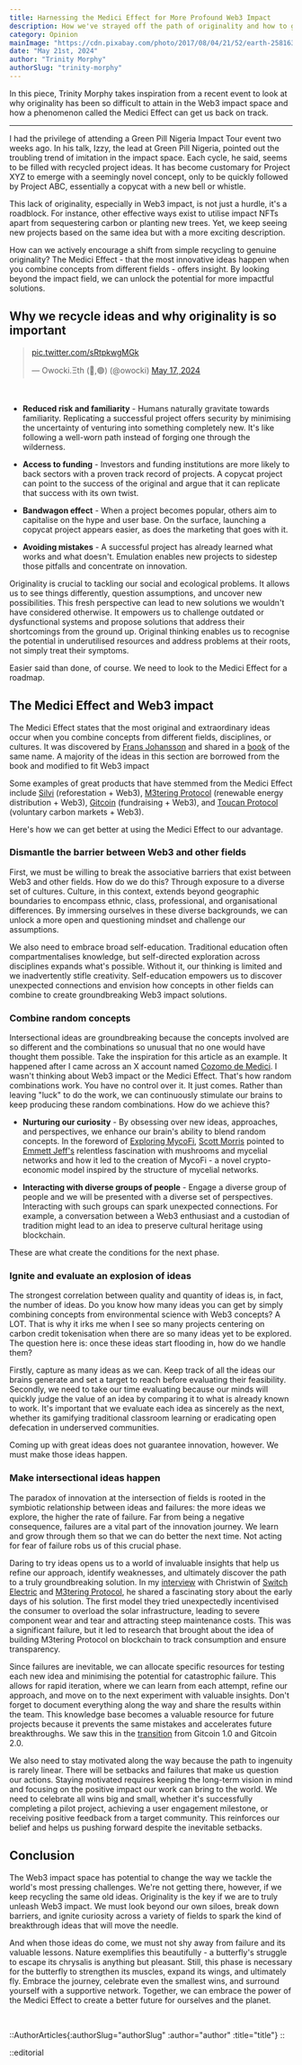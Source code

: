 ```yaml
---
title: Harnessing the Medici Effect for More Profound Web3 Impact
description: How we've strayed off the path of originality and how to get back on it.
category: Opinion
mainImage: "https://cdn.pixabay.com/photo/2017/08/04/21/52/earth-2581631_1280.jpg"
date: "May 21st, 2024"
author: "Trinity Morphy"
authorSlug: "trinity-morphy"
---
```


In this piece, Trinity Morphy takes inspiration from a recent event to look at why originality has been so difficult to attain in the Web3 impact space and how a phenomenon called the Medici Effect can get us back on track.

<hr class="lede center-square">

I had the privilege of attending a Green Pill Nigeria Impact Tour event two weeks ago. In his talk, Izzy, the lead at Green Pill Nigeria, pointed out the troubling trend of imitation in the impact space. Each cycle, he said, seems to be filled with recycled project ideas. It has become customary for Project XYZ to emerge with a seemingly novel concept, only to be quickly followed by Project ABC, essentially a copycat with a new bell or whistle.

This lack of originality, especially in Web3 impact, is not just a hurdle, it's a roadblock. For instance, other effective ways exist to utilise impact NFTs apart from sequestering carbon or planting new trees. Yet, we keep seeing new projects based on the same idea but with a more exciting description.

How can we actively encourage a shift from simple recycling to genuine originality? The Medici Effect - that the most innovative ideas happen when you combine concepts from different fields - offers insight. By looking beyond the impact field, we can unlock the potential for more impactful solutions.

## Why we recycle ideas and why originality is so important

<blockquote class="twitter-tweet"><p lang="zxx" dir="ltr"><a href="https://t.co/sRtpkwgMGk">pic.twitter.com/sRtpkwgMGk</a></p>&mdash; Owocki.Ξth (🍄,🟢) (@owocki) <a href="https://twitter.com/owocki/status/1791511171343827162?ref_src=twsrc%5Etfw">May 17, 2024</a></blockquote>

<br>

- **Reduced risk and familiarity** - Humans naturally gravitate towards familiarity. Replicating a successful project offers security by minimising the uncertainty of venturing into something completely new. It's like following a well-worn path instead of forging one through the wilderness.

- **Access to funding** - Investors and funding institutions are more likely to back sectors with a proven track record of projects. A copycat project can point to the success of the original and argue that it can replicate that success with its own twist.

- **Bandwagon effect** - When a project becomes popular, others aim to capitalise on the hype and user base. On the surface, launching a copycat project appears easier, as does the marketing that goes with it. 

- **Avoiding mistakes** - A successful project has already learned what works and what doesn't. Emulation enables new projects to sidestep those pitfalls and concentrate on innovation.

Originality is crucial to tackling our social and ecological problems. It allows us to see things differently, question assumptions, and uncover new possibilities. This fresh perspective can lead to new solutions we wouldn't have considered otherwise. It empowers us to challenge outdated or dysfunctional systems and propose solutions that address their shortcomings from the ground up. Original thinking enables us to recognise the potential in underutilised resources and address problems at their roots, not simply treat their symptoms. 

Easier said than done, of course. We need to look to the Medici Effect for a roadmap. 

## The Medici Effect and Web3 impact

The Medici Effect states that the most original and extraordinary ideas occur when you combine concepts from different fields, disciplines, or cultures. It was discovered by [Frans Johansson](https://www.fransjohansson.com) and shared in a [book](https://www.amazon.com/Medici-Effect-Breakthrough-Insights-Intersection/dp/1591391865) of the same name. A majority of the ideas in this section are borrowed from the book and modified to fit Web3 impact

Some examples of great products that have stemmed from the Medici Effect include [Silvi](/project/silvi/) (reforestation + Web3), [M3tering Protocol](/project/m3tering) (renewable energy distribution + Web3), [Gitcoin](/project/gitcoin/) (fundraising + Web3), and [Toucan Protocol](/project/toucan-protocol) (voluntary carbon markets + Web3).

Here's how we can get better at using the Medici Effect to our advantage.

### Dismantle the barrier between Web3 and other fields 

First, we must be willing to break the associative barriers that exist between Web3 and other fields. How do we do this? Through exposure to a diverse set of cultures. Culture, in this context, extends beyond geographic boundaries to encompass ethnic, class, professional, and organisational differences. By immersing ourselves in these diverse backgrounds, we can unlock a more open and questioning mindset and challenge our assumptions.

We also need to embrace broad self-education. Traditional education often compartmentalises knowledge, but self-directed exploration across disciplines expands what's possible. Without it, our thinking is limited and we inadvertently stifle creativity. Self-education empowers us to discover unexpected connections and envision how concepts in other fields can combine to create groundbreaking Web3 impact solutions. 

### Combine random concepts

Intersectional ideas are groundbreaking because the concepts involved are so different and the combinations so unusual that no one would have thought them possible. Take the inspiration for this article as an example. It happened after I came across an X account named [Cozomo de Medici](https://twitter.com/CozomoMedici). I wasn't thinking about Web3 impact or the Medici Effect. That's how random combinations work. You have no control over it. It just comes. Rather than leaving "luck" to do the work, we can continuously stimulate our brains to keep producing these random combinations. How do we achieve this?

- **Nurturing our curiosity** - By obsessing over new ideas, approaches, and perspectives, we enhance our brain's ability to blend random concepts. In the foreword of [Exploring MycoFi](https://greenpill.network/pdf/mycofi.pdf), [Scott Morris](https://twitter.com/thetokenjedi) pointed to [Emmett Jeff's](https://twitter.com/jeffemmett) relentless fascination with mushrooms and mycelial networks and how it led to the creation of MycoFi - a novel crypto-economic model inspired by the structure of mycelial networks.

- **Interacting with diverse groups of people** - Engage a diverse group of people and we will be presented with a diverse set of perspectives. Interacting with such groups can spark unexpected connections. For example, a conversation between a Web3 enthusiast and a custodian of tradition might lead to an idea to preserve cultural heritage using blockchain. 

These are what create the conditions for the next phase.

### Ignite and evaluate an explosion of ideas

The strongest correlation between quality and quantity of ideas is, in fact, the number of ideas. Do you know how many ideas you can get by simply combining concepts from environmental science with Web3 concepts? A LOT. That is why it irks me when I see so many projects centering on carbon credit tokenisation when there are so many ideas yet to be explored. The question here is: once these ideas start flooding in, how do we handle them?

Firstly, capture as many ideas as we can. Keep track of all the ideas our brains generate and set a target to reach before evaluating their feasibility. Secondly, we need to take our time evaluating because our minds will quickly judge the value of an idea by comparing it to what is already known to work. It's important that we evaluate each idea as sincerely as the next, whether its gamifying traditional classroom learning or eradicating open defecation in underserved communities.

Coming up with great ideas does not guarantee innovation, however. We must make those ideas happen.

### Make intersectional ideas happen

The paradox of innovation at the intersection of fields is rooted in the symbiotic relationship between ideas and failures: the more ideas we explore, the higher the rate of failure. Far from being a negative consequence, failures are a vital part of the innovation journey. We learn and grow through them so that we can do better the next time. Not acting for fear of failure robs us of this crucial phase.

Daring to try ideas opens us to a world of invaluable insights that help us refine our approach, identify weaknesses, and ultimately discover the path to a truly groundbreaking solution. In my [interview](/features/interview-ifeanyi-christwin-switch-electric-m3tering-protocol-part-one/) with Christwin of [Switch Electric](https://whynotswitch.com) and [M3tering Protocol](/project/m3tering/), he shared a fascinating story about the early days of his solution. The first model they tried unexpectedly incentivised the consumer to overload the solar infrastructure, leading to severe component wear and tear and attracting steep maintenance costs. This was a significant failure, but it led to research that brought about the idea of building M3tering Protocol on blockchain to track consumption and ensure transparency.

Since failures are inevitable, we can allocate specific resources for testing each new idea and minimising the potential for catastrophic failure. This allows for rapid iteration, where we can learn from each attempt, refine our approach, and move on to the next experiment with valuable insights. Don't forget to document everything along the way and share the results within the team. This knowledge base becomes a valuable resource for future projects because it prevents the same mistakes and accelerates future breakthroughs. We saw this in the [transition](https://gov.gitcoin.co/t/3-transitions-from-gitcoin-1-0-gitcoin-2-0/16736) from Gitcoin 1.0 and Gitcoin 2.0. 

We also need to stay motivated along the way because the path to ingenuity is rarely linear. There will be setbacks and failures that make us question our actions. Staying motivated requires keeping the long-term vision in mind and focusing on the positive impact our work can bring to the world. We need to celebrate all wins big and small, whether it's successfully completing a pilot project, achieving a user engagement milestone, or receiving positive feedback from a target community. This reinforces our belief and helps us pushing forward despite the inevitable setbacks.

## Conclusion

The Web3 impact space has potential to change the way we tackle the world's most pressing challenges. We're not getting there, however, if we keep recycling the same old ideas. Originality is the key if we are to truly unleash Web3 impact. We must look beyond our own siloes, break down barriers, and ignite curiosity across a variety of fields to spark the kind of breakthrough ideas that will move the needle.

And when those ideas do come, we must not shy away from failure and its valuable lessons. Nature exemplifies this beautifully - a butterfly's struggle to escape its chrysalis is anything but pleasant. Still, this phase is necessary for the butterfly to strengthen its muscles, expand its wings, and ultimately fly. Embrace the journey, celebrate even the smallest wins, and surround yourself with a supportive network. Together, we can embrace the power of the Medici Effect to create a better future for ourselves and the planet.

<br>

::AuthorArticles{:authorSlug="authorSlug" :author="author" :title="title"}
::

::editorial
